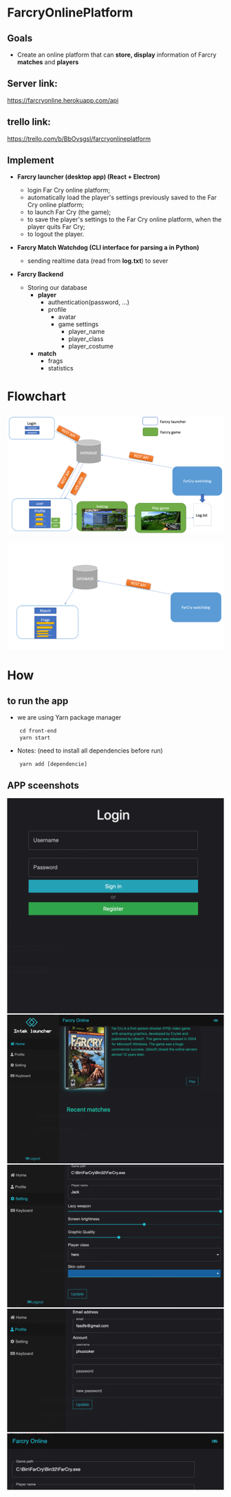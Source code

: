 # FarcryOnlinePlatform

## Goals
  - Create an online platform that can **store, display** information of Farcry **matches** and **players**

## Server link: 
  https://farcryonline.herokuapp.com/api
## trello link: 
  https://trello.com/b/BbOvsgsl/farcryonlineplatform

      
## Implement
- **Farcry launcher (desktop app) (React + Electron)**

    + login Far Cry online platform;
    + automatically load the player's settings previously saved to the Far Cry online platform;
    + to launch Far Cry (the game);
    + to save the player's settings to the Far Cry online platform, when the player quits Far Cry;
    + to logout the player.

- **Farcry Match Watchdog (CLI interface for parsing a in Python)**
    + sending realtime data (read from __**log.txt**__) to sever

- **Farcry Backend**
    - Storing our database
        + **player**
            + authentication(password, ...)
            + profile
                + avatar
                + game settings
                    + player_name
                    + player_class
                    + player_costume
        + **match**
            + frags
            + statistics
# Flowchart
![diagram1](/description/diagram1.png)
--------------------------------------
![diagram2](/description/diagram2.png)


  
# How

## to run the app
- we are using Yarn package manager
``` 
    cd front-end
    yarn start
```
- Notes: (need to install all dependencies before run)
``` 
    yarn add [dependencie]
```

## APP sceenshots
![login](/description/login.png)
![sa](/description/home.png)
![setting](/description/settings.png)
![pro](/description/profile.png)
![pro](/description/play_button.png)
      
            

